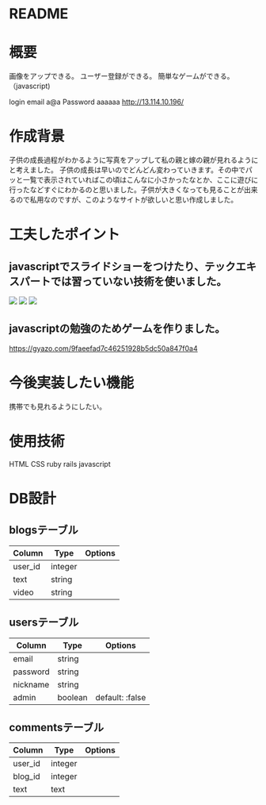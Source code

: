 # README


# 概要
画像をアップできる。
ユーザー登録ができる。
簡単なゲームができる。（javascript)

login
email a@a
Password aaaaaa
http://13.114.10.196/


# 作成背景
子供の成長過程がわかるように写真をアップして私の親と嫁の親が見れるようにと考えました。
子供の成長は早いのでどんどん変わっていきます。その中でパッと一覧で表示されていればこの頃はこんなに小さかったなとか、ここに遊びに行ったなどすぐにわかるのと思いました。子供が大きくなっても見ることが出来るので私用なのですが、このようなサイトが欲しいと思い作成しました。

# 工夫したポイント
## javascriptでスライドショーをつけたり、テックエキスパートでは習っていない技術を使いました。
<img src="assets/gazou1"> <img src="assets/gazou2"> <img src="assets/gazou3">
## javascriptの勉強のためゲームを作りました。
https://gyazo.com/9faeefad7c46251928b5dc50a847f0a4


# 今後実装したい機能
携帯でも見れるようにしたい。

# 使用技術
HTML CSS ruby rails javascript

# DB設計

## blogsテーブル
|Column|Type|Options|
|------|----|-------|
|user_id|integer|
|text|string|
|video|string||

## usersテーブル
|Column|Type|Options|
|------|----|-------|
|email|string|
|password|string|
|nickname|string|
|admin|boolean|default: :false|

## commentsテーブル
|Column|Type|Options|
|------|----|-------|
|user_id|integer|
|blog_id|integer|
|text|text|




